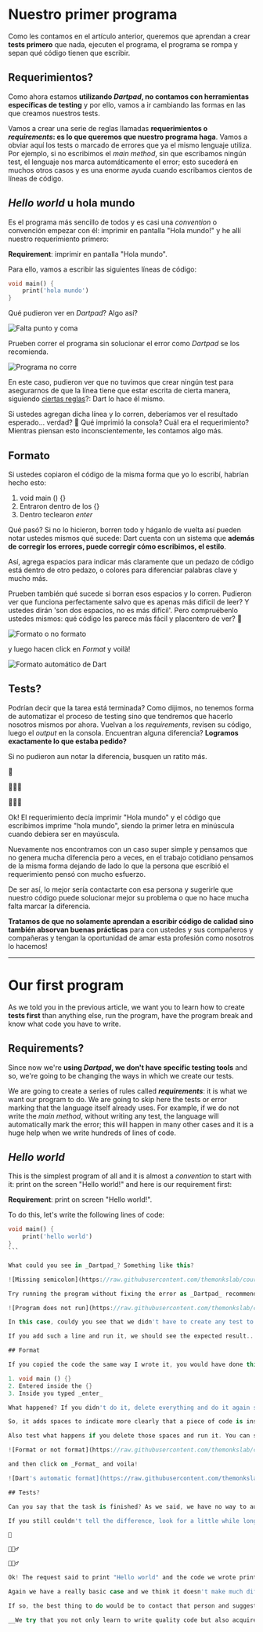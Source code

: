 # Nuestro primer programa

Como les contamos en el artículo anterior, queremos que aprendan a crear __tests primero__ que nada, ejecuten el programa, el programa se rompa y sepan qué código tienen que escribir.

## Requerimientos?

Como ahora estamos __utilizando _Dartpad_, no contamos con herramientas específicas de testing__ y por ello, vamos a ir cambiando las formas en las que creamos nuestros tests.

Vamos a crear una serie de reglas llamadas __requerimientos o _requirements_: es lo que queremos que nuestro programa haga__. Vamos a obviar aquí los tests o marcado de errores que ya el mismo lenguaje utiliza. Por ejemplo, si no escribimos el _main method_, sin que escribamos ningún test, el lenguaje nos marca automáticamente el error; esto sucederá en muchos otros casos y es una enorme ayuda cuando escribamos cientos de líneas de código.

## _Hello world_ u hola mundo

Es el programa más sencillo de todos y es casi una _convention_ o convención empezar con él: imprimir en pantalla "Hola mundo!" y he allí nuestro requerimiento primero:

__Requirement__: imprimir en pantalla "Hola mundo".

Para ello, vamos a escribir las siguientes líneas de código:

```dart
void main() {
    print('hola mundo')
}
```

Qué pudieron ver en _Dartpad_? Algo así?

![Falta punto y coma](https://raw.githubusercontent.com/themonkslab/courses/main/dart/2.Dart_b%C3%A1sico/3.1_falta_punto_y_coma.png)

Prueben correr el programa sin solucionar el error como _Dartpad_ se los recomienda.

![Programa no corre](https://raw.githubusercontent.com/themonkslab/courses/main/dart/2.Dart_b%C3%A1sico/3.2_programa_no_corre_falta_punto_y_coma.png)

En este caso, pudieron ver que no tuvimos que crear ningún test para asegurarnos de que la línea tiene que estar escrita de cierta manera, siguiendo [ciertas reglas](https://dart.dev/guides/language/language-tour)?: Dart lo hace él mismo.

Si ustedes agregan dicha línea y lo corren, deberíamos ver el resultado esperado... verdad? 🤔 Qué imprimió la consola? Cuál era el requerimiento? Mientras piensan esto inconscientemente, les contamos algo más.

## Formato

Si ustedes copiaron el código de la misma forma que yo lo escribí, habrían hecho esto:

1. void main () {}
2. Entraron dentro de los {}
3. Dentro teclearon _enter_

Qué pasó? Si no lo hicieron, borren todo y háganlo de vuelta así pueden notar ustedes mismos qué sucede: Dart cuenta con un sistema que __además de corregir los errores, puede corregir cómo escribimos, el estilo__.

Así, agrega espacios para indicar más claramente que un pedazo de código está dentro de otro pedazo, o colores para diferenciar palabras clave y mucho más.

Prueben también qué sucede si borran esos espacios y lo corren. Pudieron ver que funciona perfectamente salvo que es apenas más difícil de leer? Y ustedes dirán 'son dos espacios, no es más difícil'. Pero compruébenlo ustedes mismos: qué código les parece más fácil y placentero de ver? 🤨

![Formato o no formato](https://raw.githubusercontent.com/themonkslab/courses/main/dart/2.Dart_b%C3%A1sico/3.4_no_formateado_vs_formateado.png)

 y luego hacen click en _Format_ y voilà!

![Formato automático de Dart](https://raw.githubusercontent.com/themonkslab/courses/main/dart/2.Dart_b%C3%A1sico/3.3_formato.png)

## Tests?

Podrían decir que la tarea está terminada? Como dijimos, no tenemos forma de automatizar el proceso de testing sino que tendremos que hacerlo nosotros mismos por ahora. Vuelvan a los _requirements_, revisen su código, luego el _output_ en la consola. Encuentran alguna diferencia? __Logramos exactamente lo que estaba pedido?__

Si no pudieron aun notar la diferencia, busquen un ratito más.

🤔

🤷🏻‍♂️

🤦🏻‍♂️

Ok! El requerimiento decía imprimir "Hola mundo" y el código que escribimos imprime "hola mundo", siendo la primer letra en minúscula cuando debiera ser en mayúscula.

Nuevamente nos encontramos con un caso super simple y pensamos que no genera mucha diferencia pero a veces, en el trabajo cotidiano pensamos de la misma forma dejando de lado lo que la persona que escribió el requerimiento pensó con mucho esfuerzo.

De ser así, lo mejor sería contactarte con esa persona y sugerirle que nuestro código puede solucionar mejor su problema o que no hace mucha falta marcar la diferencia.

__Tratamos de que no solamente aprendan a escribir código de calidad sino también absorvan buenas prácticas__ para con ustedes y sus compañeros y compañeras y tengan la oportunidad de amar esta profesión como nosotros lo hacemos!


-------------------------------------------------


# Our first program

As we told you in the previous article, we want you to learn how to create __tests first__ than anything else, run the program, have the program break and know what code you have to write.

## Requirements?

Since now we're __using _Dartpad_, we don't have specific testing tools__ and so, we're going to be changing the ways in which we create our tests.

We are going to create a series of rules called **_requirements_**: it is what we want our program to do. We are going to skip here the tests or error marking that the language itself already uses. For example, if we do not write the _main method_, without writing any test, the language will automatically mark the error; this will happen in many other cases and it is a huge help when we write hundreds of lines of code.

## _Hello world_

This is the simplest program of all and it is almost a _convention_ to start with it: print on the screen "Hello world!" and here is our requirement first:

__Requirement__: print on screen "Hello world!".

To do this, let's write the following lines of code:

````dart
void main() {
    print('hello world')
}
```

What could you see in _Dartpad_? Something like this?

![Missing semicolon](https://raw.githubusercontent.com/themonkslab/courses/main/dart/2.Dart_b%C3%A1sico/3.1_falta_punto_y_coma.png)

Try running the program without fixing the error as _Dartpad_ recommends.

![Program does not run](https://raw.githubusercontent.com/themonkslab/courses/main/dart/2.Dart_b%C3%A1sico/3.2_programa_no_corre_falta_punto_y_coma.png)

In this case, couldy you see that we didn't have to create any test to make sure that the line has to be written in a certain way, following [certain rules]?(https://dart.dev/guides/language/language-tour)?: Dart does it itself.

If you add such a line and run it, we should see the expected result... right? What did the console print? What was the requirement? While you are unconsciously thinking this, let us tell you something else.

## Format

If you copied the code the same way I wrote it, you would have done this:

1. void main () {}
2. Entered inside the {}
3. Inside you typed _enter_

What happened? If you didn't do it, delete everything and do it again so you can see for yourself what happens: Dart has a system that __in addition to correcting errors, it can correct how we write, the style__.

So, it adds spaces to indicate more clearly that a piece of code is inside another piece, or colors to differentiate keywords and much more.

Also test what happens if you delete those spaces and run it. You can see that it works perfectly except that it is just harder to read... And you will say "it's the same, those two spaces don't change anything". But see for yourselves: which code do you find easier and more pleasant to see? 🤨

![Format or not format](https://raw.githubusercontent.com/themonkslab/courses/main/dart/2.Dart_b%C3%A1sico/3.4_no_formateado_vs_formateado.png)

and then click on _Format_ and voila!

![Dart's automatic format](https://raw.githubusercontent.com/themonkslab/courses/main/dart/2.Dart_b%C3%A1sico/3.3_formato.png)

## Tests?

Can you say that the task is finished? As we said, we have no way to automate the testing process for now, so we'll have to do it ourselves.  Go back to the _requirements_, check your code and then the _output_ in the console. Do you find any difference? Did we get exactly what we asked for?

If you still couldn't tell the difference, look for a little while longer.

🤔

🤷🏻♂️

🤦🏻♂️

Ok! The request said to print "Hello world" and the code we wrote prints "hello world", with the first letter being lowercase instead of uppercase.

Again we have a really basic case and we think it doesn't make much difference but sometimes, in our daily work we think in the same way leaving aside what the person who wrote the request thought with a lot of effort.

If so, the best thing to do would be to contact that person and suggest that our code can solve their problem better or that it doesn't make much of a difference.

__We try that you not only learn to write quality code but also acquire good practices__ for yourselves and your colleagues and have the opportunity to love this profession as we do!

